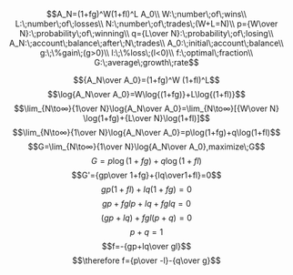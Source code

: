 
$$A_N=(1+fg)^W(1+fl)^L A_0\\
W:\;number\;of\;wins\\
L:\;number\;of\;losses\\
N:\;number\;of\;trades\;(W+L=N)\\
p={W\over N}:\;probability\;of\;winning\\
q={L\over N}:\;probability\;of\;losing\\
A_N:\;account\;balance\;after\;N\;trades\\
A_0:\;initial\;account\;balance\\
g:\;\%gain\;(g>0)\\
l:\;\%loss\;(l<0)\\
f:\;optimal\;fraction\\
G:\;average\;growth\;rate$$

$${A_N\over A_0}=(1+fg)^W (1+fl)^L$$
$$\log{A_N\over A_0}=W\log{⁡(1+fg)}+L\log⁡{(1+fl)}$$
$$\lim_{N\to∞}{1\over N}\log{A_N\over A_0}=\lim_{N\to∞}[{W\over N}⁡⁡\log⁡(1+fg)+{L\over N}\log⁡(1+fl)]$$
$$\lim_{N\to∞}{1\over N}\log{A_N\over A_0}=p\log⁡(1+fg)+q\log⁡(1+fl)$$
$$G=\lim_{N\to∞}{1\over N}\log{A_N\over A_0},maximize\;G$$
$$G=p\log⁡(1+fg)+q\log⁡(1+fl)$$
$$G'={gp\over 1+fg}+{lq\over1+fl}=0$$
$$gp(1+fl)+lq(1+fg)=0$$
$$gp+fglp+lq+fglq=0$$
$$(gp+lq)+fgl(p+q)=0$$
$$p+q=1$$
$$f=-{gp+lq\over gl}$$
$$\therefore f={p\over -l}-{q\over g}$$

